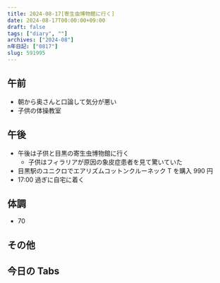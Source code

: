 ```yaml
---
title: 2024-08-17[寄生虫博物館に行く]
date: 2024-08-17T00:00:00+09:00
draft: false
tags: ["diary", ""]
archives: ["2024-08"]
n年日記: ["0817"]
slug: 591995
---
```


## 午前

- 朝から奥さんと口論して気分が悪い
- 子供の体操教室

## 午後

- 午後は子供と目黒の寄生虫博物館に行く
  - 子供はフィラリアが原因の象皮症患者を見て驚いていた
- 目黒駅のユニクロでエアリズムコットンクルーネック T を購入 990 円
- 17:00 過ぎに自宅に着く

## 体調

- 70

## その他

## 今日の Tabs

